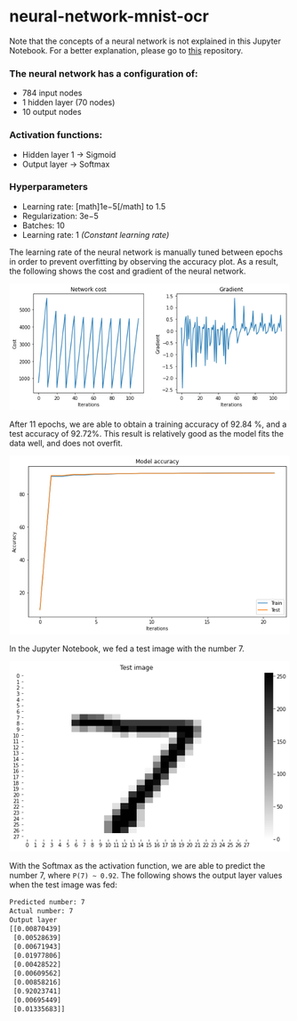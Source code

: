 
# neural-network-mnist-ocr

Note that the concepts of a neural network is not explained in this Jupyter Notebook. For a better explanation, please go to [this](https://github.com/dandycheng/ml-simple-xnor-neural-network/) repository.

### The neural network has a configuration of:
- 784 input nodes
- 1 hidden layer (70 nodes)
- 10 output nodes

### Activation functions:
- Hidden layer 1 -> Sigmoid
- Output layer -> Softmax

### Hyperparameters
- Learning rate: [math]1e−5[/math]  to  1.5 
- Regularization:  3e−5 
- Batches:  10 
- Learning rate: 1 _(Constant learning rate)_

The learning rate of the neural network is manually tuned between epochs in order to prevent overfitting by observing the accuracy plot. As a result, the following shows the cost and gradient of the neural network.

![Network cost and gradient plot](https://raw.githubusercontent.com/dandycheng/ml-neural-network-mnist-ocr/main/imgs/Network%20cost%20and%20gradient%20plot.png)

After 11 epochs, we are able to obtain a training accuracy of 92.84 %, and a test accuracy of 92.72%. This result is relatively good as the model fits the data well, and does not overfit.

![Network accuracy plot](https://github.com/dandycheng/ml-neural-network-mnist-ocr/blob/main/imgs/Network%20accuracy%20plot.png?raw=true)

In the Jupyter Notebook, we fed a test image with the number 7.

![Test image](https://github.com/dandycheng/ml-neural-network-mnist-ocr/blob/main/imgs/Test%20image.png?raw=true)

With the Softmax as the activation function, we are able to predict the number 7, where ```P(7) ~ 0.92```.
The following shows the output layer values when the test image was fed:


```
Predicted number: 7
Actual number: 7
Output layer
[[0.00870439]
 [0.00528639]
 [0.00671943]
 [0.01977806]
 [0.00428522]
 [0.00609562]
 [0.00858216]
 [0.92023741]
 [0.00695449]
 [0.01335683]]
```
